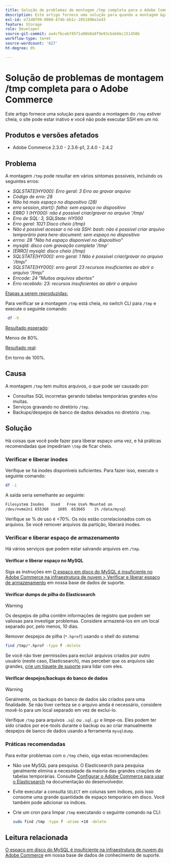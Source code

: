 ```yaml
---
title: Solução de problemas de montagem /tmp completa para o Adobe Commerce
description: Este artigo fornece uma solução para quando a montagem &grave;/tmp&grave; estiver cheia, o site puder estar inativo e você não conseguir aplicar SSH a um nó.
exl-id: e72d0f99-0060-474b-bb1c-2851896e1e43
feature: Storage
role: Developer
source-git-commit: aa4cfbceb745f1a06b8a8f9e93cbdebbc151458b
workflow-type: tm+mt
source-wordcount: '627'
ht-degree: 0%

---
```


# Solução de problemas de montagem /tmp completa para o Adobe Commerce

Este artigo fornece uma solução para quando a montagem do `/tmp` estiver cheia, o site pode estar inativo e você não pode executar SSH em um nó.

## Produtos e versões afetados

* Adobe Commerce 2.3.0 - 2.3.6-p1, 2.4.0 - 2.4.2

## Problema

A montagem `/tmp` pode resultar em vários sintomas possíveis, incluindo os seguintes erros:

* *SQLSTATE[HY000]: Erro geral: 3 Erro ao gravar arquivo*
* *Código de erro: 28*
* *Não há mais espaço no dispositivo (28)*
* *erro session_start(): falha: sem espaço no dispositivo*
* *ERRO 1 (HY000): não é possível criar/gravar no arquivo &#39;/tmp/*
* *Erro de SQL: 3, SQLState: HY000*
* *Erro geral: 1021 Disco cheio (/tmp)*
* *Não é possível acessar o nó via SSH:*
  *bash: não é possível criar arquivo temporário para here-document: sem espaço no dispositivo*
* *errno: 28 &quot;Não há espaço disponível no dispositivo&quot;*
* *mysqld: disco com gravação completa &#39;/tmp&#39;*
* *[ERRO] mysqld: disco cheio (/tmp)*
* *SQLSTATE[HY000]: erro geral: 1 Não é possível criar/gravar no arquivo &#39;/tmp/&#39;*
* *SQLSTATE[HY000]: erro geral: 23 recursos insuficientes ao abrir o arquivo &#39;/tmp/&#39;*
* *Errcode: 24 &quot;Muitos arquivos abertos&quot;*
* *Erro recebido: 23: recursos insuficientes ao abrir o arquivo*


<u>Etapas a serem reproduzidas:</u>

Para verificar se a montagem `/tmp` está cheia, no switch CLI para `/tmp` e execute o seguinte comando:

```bash
 df -h
```

<u>Resultado esperado</u>:

Menos de 80%.

<u>Resultado real</u>:

Em torno de 100%.

## Causa

A montagem `/tmp` tem muitos arquivos, o que pode ser causado por:

* Consultas SQL incorretas gerando tabelas temporárias grandes e/ou muitas.
* Serviços gravando no diretório `/tmp`.
* Backups/despejos de banco de dados deixados no diretório `/tmp`.

## Solução

Há coisas que você pode fazer para liberar espaço uma vez, e há práticas recomendadas que impediriam `\tmp` de ficar cheio.

### Verificar e liberar inodes

Verifique se há inodes disponíveis suficientes. Para fazer isso, execute o seguinte comando:

```bash
df -i
```

A saída seria semelhante ao seguinte:

```bash
Filesystem Inodes   Used   Free Use% Mounted on
/dev/nvme2n1 655360    1695  653665    1% /data/mysql
```

Verifique se % de uso é &lt;70%. Os nós estão correlacionados com os arquivos. Se você remover arquivos da partição, liberará inodes.

### Verificar e liberar espaço de armazenamento

Há vários serviços que podem estar salvando arquivos em `/tmp`.

#### Verificar e liberar espaço no MySQL

Siga as instruções em [O espaço em disco do MySQL é insuficiente no Adobe Commerce na infraestrutura de nuvem > Verificar e liberar espaço de armazenamento](https://experienceleague.adobe.com/pt-br/docs/experience-cloud-kcs/kbarticles/ka-27806#check-and-free-up-storage-space) em nossa base de dados de suporte.

#### Verificar dumps de pilha do Elasticsearch

>[!WARNING]
>
>Os despejos de pilha contêm informações de registro que podem ser valiosas para investigar problemas. Considere armazená-los em um local separado por, pelo menos, 10 dias.

Remover despejos de pilha (`*.hprof`) usando o shell do sistema:

```bash
find /tmp/*.hprof -type f -delete
```

Se você não tiver permissões para excluir arquivos criados por outro usuário (neste caso, Elasticsearch), mas perceber que os arquivos são grandes, [crie um tíquete de suporte](/help/help-center-guide/help-center/magento-help-center-user-guide.md#submit-ticket) para lidar com eles.

#### Verificar despejos/backups do banco de dados

>[!WARNING]
>
>Geralmente, os backups do banco de dados são criados para uma finalidade. Se não tiver certeza se o arquivo ainda é necessário, considere movê-lo para um local separado em vez de excluí-lo.

Verifique `/tmp` para arquivos `.sql` ou `.sql.gz` e limpe-os. Eles podem ter sido criados por ece-tools durante o backup ou ao criar manualmente despejos de banco de dados usando a ferramenta `mysqldump`.

### Práticas recomendadas

Para evitar problemas com o `/tmp` cheio, siga estas recomendações:

* Não use MySQL para pesquisa. O Elasticsearch para pesquisa geralmente elimina a necessidade da maioria das grandes criações de tabelas temporárias. Consulte [Configurar o Adobe Commerce para usar o Elasticsearch](https://experienceleague.adobe.com/pt-br/docs/commerce-operations/configuration-guide/search/configure-search-engine) na documentação do desenvolvedor.
* Evite executar a consulta `SELECT` em colunas sem índices, pois isso consome uma grande quantidade de espaço temporário em disco. Você também pode adicionar os índices.
* Crie um cron para limpar `/tmp` executando o seguinte comando na CLI:

  ```bash
  sudo find /tmp -type f -atime +10 -delete
  ```

## Leitura relacionada

[O espaço em disco do MySQL é insuficiente na infraestrutura de nuvem do Adobe Commerce](https://experienceleague.adobe.com/pt-br/docs/experience-cloud-kcs/kbarticles/ka-27806) em nossa base de dados de conhecimento de suporte.
